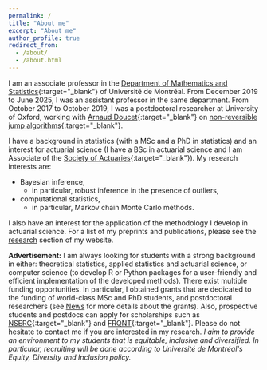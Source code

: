 ```yaml
---
permalink: /
title: "About me"
excerpt: "About me"
author_profile: true
redirect_from: 
  - /about/
  - /about.html
---
```


I am an associate professor in the [Department of Mathematics and Statistics](https://dms.umontreal.ca/en/){:target="_blank"} of Université de Montréal. From December 2019 to June 2025, I was an assistant professor in the same department. From October 2017 to October 2019, I was a postdoctoral researcher at University of Oxford, working with [Arnaud Doucet](http://www.stats.ox.ac.uk/~doucet/){:target="_blank"} on [non-reversible jump algorithms](https://arxiv.org/abs/1911.01340){:target="_blank"}. 

I have a background in statistics (with a MSc and a PhD in statistics) and an interest for actuarial science (I have a BSc in actuarial science and I am Associate of the [Society of Actuaries](https://www.soa.org){:target="_blank"}). My research interests are:
* Bayesian inference,
	* in particular, robust inference in the presence of outliers, 
* computational statistics,
	* in particular, Markov chain Monte Carlo methods.

I also have an interest for the application of the methodology I develop in actuarial science. For a list of my preprints and publications, please see the [research](https://philippegagnonphd.github.io/website/research/) section of my website.

**Advertisement:** I am always looking for students with a strong background in either: theoretical statistics, applied statistics and actuarial science, or computer science (to develop R or Python packages for a user-friendly and efficient implementation of the developed methods). There exist multiple funding opportunities. In particular, I obtained grants that are dedicated to the funding of world-class MSc and PhD students, and postdoctoral researchers (see [News](https://philippegagnonphd.github.io/website/news/) for more details about the grants). Also, prospective students and postdocs can apply for scholarships such as [NSERC](http://www.nserc-crsng.gc.ca/){:target="_blank"} and [FRQNT](http://www.frqnt.gouv.qc.ca/en/accueil){:target="_blank"}. Please do not hesitate to contact me if you are interested in my research. *I aim to provide an environment to my students that is equitable, inclusive and diversified. In particular, recruiting will be done according to Université de Montréal's Equity, Diversity and Inclusion policy.*
